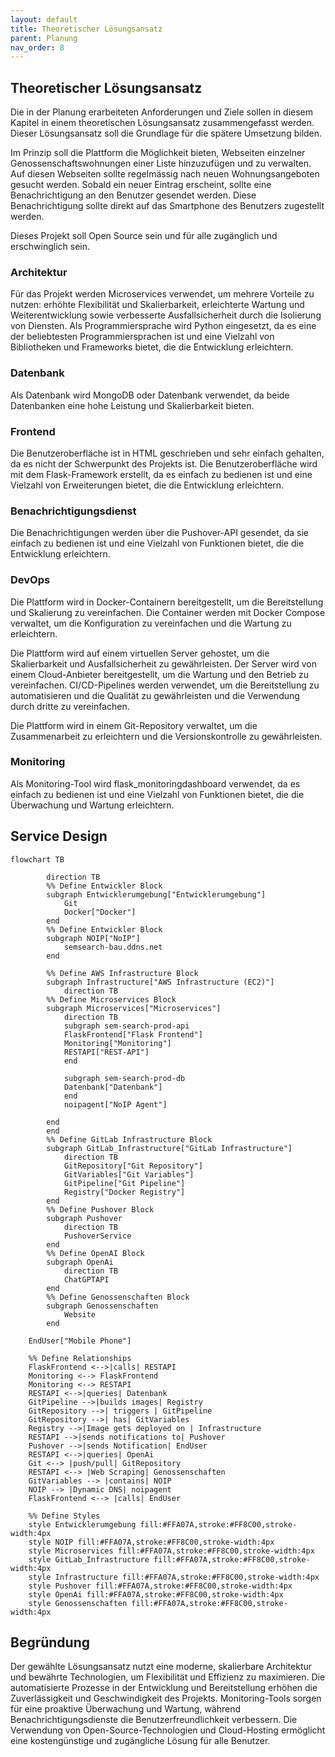 ```yaml
---
layout: default
title: Theoretischer Lösungsansatz
parent: Planung
nav_order: 8 
---
```


## Theoretischer Lösungsansatz

Die in der Planung erarbeiteten Anforderungen und Ziele sollen in diesem Kapitel in einem theoretischen Lösungsansatz zusammengefasst werden.
Dieser Lösungsansatz soll die Grundlage für die spätere Umsetzung bilden.

Im Prinzip soll die Plattform die Möglichkeit bieten, Webseiten einzelner Genossenschaftswohnungen einer Liste hinzuzufügen und zu verwalten.
Auf diesen Webseiten sollte regelmässig nach neuen Wohnungsangeboten gesucht werden.
Sobald ein neuer Eintrag erscheint, sollte eine Benachrichtigung an den Benutzer gesendet werden. Diese Benachrichtigung sollte direkt auf das Smartphone des Benutzers zugestellt werden.

Dieses Projekt soll Open Source sein und für alle zugänglich und erschwinglich sein.

### Architektur

Für das Projekt werden Microservices verwendet, um mehrere Vorteile zu nutzen: erhöhte Flexibilität und Skalierbarkeit, erleichterte Wartung und Weiterentwicklung sowie verbesserte Ausfallsicherheit durch die Isolierung von Diensten. Als Programmiersprache wird Python eingesetzt, da es eine der beliebtesten Programmiersprachen ist und eine Vielzahl von Bibliotheken und Frameworks bietet, die die Entwicklung erleichtern.

### Datenbank

Als Datenbank wird MongoDB oder Datenbank verwendet, da beide Datenbanken eine hohe Leistung und Skalierbarkeit bieten.

### Frontend

Die Benutzeroberfläche ist in HTML geschrieben und sehr einfach gehalten, da es nicht der Schwerpunkt des Projekts ist. Die Benutzeroberfläche wird mit dem Flask-Framework erstellt, da es einfach zu bedienen ist und eine Vielzahl von Erweiterungen bietet, die die Entwicklung erleichtern.

### Benachrichtigungsdienst

Die Benachrichtigungen werden über die Pushover-API gesendet, da sie einfach zu bedienen ist und eine Vielzahl von Funktionen bietet, die die Entwicklung erleichtern.

### DevOps

Die Plattform wird in Docker-Containern bereitgestellt, um die Bereitstellung und Skalierung zu vereinfachen. Die Container werden mit Docker Compose verwaltet, um die Konfiguration zu vereinfachen und die Wartung zu erleichtern.

Die Plattform wird auf einem virtuellen Server gehostet, um die Skalierbarkeit und Ausfallsicherheit zu gewährleisten. Der Server wird von einem Cloud-Anbieter bereitgestellt, um die Wartung und den Betrieb zu vereinfachen.
CI/CD-Pipelines werden verwendet, um die Bereitstellung zu automatisieren und die Qualität zu gewährleisten und die Verwendung durch dritte zu vereinfachen.

Die Plattform wird in einem Git-Repository verwaltet, um die Zusammenarbeit zu erleichtern und die Versionskontrolle zu gewährleisten.

### Monitoring

Als Monitoring-Tool wird flask_monitoringdashboard verwendet, da es einfach zu bedienen ist und eine Vielzahl von Funktionen bietet, die die Überwachung und Wartung erleichtern.

## Service Design

```mermaid
flowchart TB

        direction TB
        %% Define Entwickler Block
        subgraph Entwicklerumgebung["Entwicklerumgebung"]
            Git
            Docker["Docker"]
        end
        %% Define Entwickler Block
        subgraph NOIP["NoIP"]
            semsearch-bau.ddns.net
        end
        
        %% Define AWS Infrastructure Block
        subgraph Infrastructure["AWS Infrastructure (EC2)"]
            direction TB
        %% Define Microservices Block
        subgraph Microservices["Microservices"]
            direction TB
            subgraph sem-search-prod-api
            FlaskFrontend["Flask Frontend"]
            Monitoring["Monitoring"]
            RESTAPI["REST-API"]
            end

            subgraph sem-search-prod-db
            Datenbank["Datenbank"]
            end
            noipagent["NoIP Agent"]

        end
        end
        %% Define GitLab Infrastructure Block
        subgraph GitLab_Infrastructure["GitLab Infrastructure"]
            direction TB
            GitRepository["Git Repository"]
            GitVariables["Git Variables"]
            GitPipeline["Git Pipeline"]
            Registry["Docker Registry"]
        end
        %% Define Pushover Block
        subgraph Pushover
            direction TB
            PushoverService
        end
        %% Define OpenAI Block
        subgraph OpenAi
            direction TB
            ChatGPTAPI
        end
        %% Define Genossenschaften Block
        subgraph Genossenschaften
            Website 
        end

    EndUser["Mobile Phone"]

    %% Define Relationships
    FlaskFrontend <-->|calls| RESTAPI
    Monitoring <--> FlaskFrontend
    Monitoring <--> RESTAPI
    RESTAPI <-->|queries| Datenbank
    GitPipeline -->|builds images| Registry
    GitRepository -->| triggers | GitPipeline
    GitRepository -->| has| GitVariables
    Registry -->|Image gets deployed on | Infrastructure
    RESTAPI -->|sends notifications to| Pushover
    Pushover -->|sends Notification| EndUser
    RESTAPI <-->|queries| OpenAi
    Git <--> |push/pull| GitRepository
    RESTAPI <--> |Web Scraping| Genossenschaften
    GitVariables --> |contains| NOIP
    NOIP --> |Dynamic DNS| noipagent
    FlaskFrontend <--> |calls| EndUser

    %% Define Styles
    style Entwicklerumgebung fill:#FFA07A,stroke:#FF8C00,stroke-width:4px
    style NOIP fill:#FFA07A,stroke:#FF8C00,stroke-width:4px
    style Microservices fill:#FFA07A,stroke:#FF8C00,stroke-width:4px
    style GitLab_Infrastructure fill:#FFA07A,stroke:#FF8C00,stroke-width:4px
    style Infrastructure fill:#FFA07A,stroke:#FF8C00,stroke-width:4px
    style Pushover fill:#FFA07A,stroke:#FF8C00,stroke-width:4px
    style OpenAi fill:#FFA07A,stroke:#FF8C00,stroke-width:4px
    style Genossenschaften fill:#FFA07A,stroke:#FF8C00,stroke-width:4px
```

## Begründung

Der gewählte Lösungsansatz nutzt eine moderne, skalierbare Architektur und bewährte Technologien, um Flexibilität und Effizienz zu maximieren.
Die automatisierte Prozesse in der Entwicklung und Bereitstellung erhöhen die Zuverlässigkeit und Geschwindigkeit des Projekts.
Monitoring-Tools sorgen für eine proaktive Überwachung und Wartung, während Benachrichtigungsdienste die Benutzerfreundlichkeit verbessern.
Die Verwendung von Open-Source-Technologien und Cloud-Hosting ermöglicht eine kostengünstige und zugängliche Lösung für alle Benutzer.
